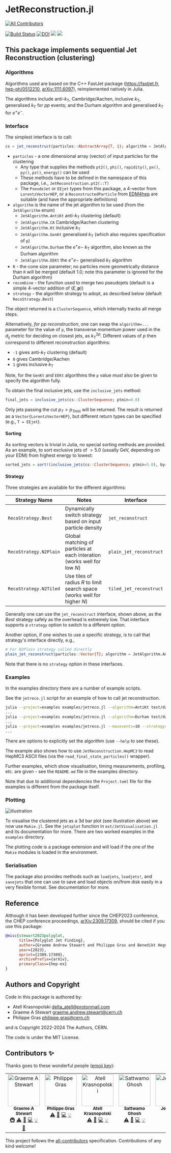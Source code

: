 # JetReconstruction.jl
<!-- ALL-CONTRIBUTORS-BADGE:START - Do not remove or modify this section -->
[![All Contributors](https://img.shields.io/badge/all_contributors-7-orange.svg?style=flat-square)](#contributors-)
<!-- ALL-CONTRIBUTORS-BADGE:END -->

[![Build Status](https://github.com/JuliaHEP/JetReconstruction.jl/actions/workflows/CI.yml/badge.svg?branch=main)](https://github.com/JuliaHEP/JetReconstruction.jl/actions/workflows/CI.yml?query=branch%3Amain)
[![DOI](https://zenodo.org/badge/507671522.svg)](https://zenodo.org/doi/10.5281/zenodo.12671414)
[![](https://img.shields.io/badge/docs-stable-blue.svg)](https://juliahep.github.io/JetReconstruction.jl/stable)
[![](https://img.shields.io/badge/docs-dev-blue.svg)](https://juliahep.github.io/JetReconstruction.jl/dev)

## This package implements sequential Jet Reconstruction (clustering)

### Algorithms

Algorithms used are based on the C++ FastJet package (<https://fastjet.fr>,
[hep-ph/0512210](https://arxiv.org/abs/hep-ph/0512210),
[arXiv:1111.6097](https://arxiv.org/abs/1111.6097)), reimplemented natively in Julia.

The algorithms include anti-$`{k}_\text{T}`$, Cambridge/Aachen, inclusive
$`k_\text{T}`$, generalised $`k_\text{T}`$ for $`pp`$ events; and the Durham
algorithm and generalised $`k_\text{T}`$ for $`e^+e^-`$.

### Interface

The simplest interface is to call:

```julia
cs = jet_reconstruct(particles::AbstractArray{T, 1}; algorithm = JetAlgorithm.AntiKt, R = 1.0, [p = -1,] [recombine = +,] [strategy = RecoStrategy.Best])
```

- `particles` - a one dimensional array (vector) of input particles for the clustering
  - Any type that supplies the methods `pt2()`, `phi()`, `rapidity()`, `px()`, `py()`, `pz()`, `energy()` can be used
  - These methods have to be defined in the namespace of this package, i.e., `JetReconstruction.pt2(::T)`
  - The `PseudoJet` or `EEjet` types from this package, a 4-vector from `LorentzVectorHEP`, or a `ReconstructedParticle` from [EDM4hep](https://github.com/peremato/EDM4hep.jl) are suitable (and have the appropriate definitions)
- `algorithm` is the name of the jet algorithm to be used (from the `JetAlgorithm` enum)
  - `JetAlgorithm.AntiKt` anti-$`{k}_\text{T}`$ clustering (default)
  - `JetAlgorithm.CA` Cambridge/Aachen clustering
  - `JetAlgorithm.Kt` inclusive $k_\text{T}$
  - `JetAlgorithm.GenKt` generalised $k_\text{T}$ (which also requires specification of `p`)
  - `JetAlgorithm.Durham` the $e^+e-$ $k_\text{T}$ algorithm, also known as the Durham algorithm
  - `JetAlgorithm.EEKt` the $e^+e-$ generalised $k_\text{T}$ algorithm
- `R` - the cone size parameter; no particles more geometrically distance than `R` will be merged (default 1.0; note this parameter is ignored for the Durham algorithm)
- `recombine` - the function used to merge two pseudojets (default is a simple 4-vector addition of $`(E, \mathbf{p})`$)
- `strategy` - the algorithm strategy to adopt, as described below (default `RecoStrategy.Best`)

The object returned is a `ClusterSequence`, which internally tracks all merge steps.

Alternatively, *for pp reconstruction*, one can swap the `algorithm=...`
parameter for the value of `p`, the transverse momentum power used in the
$d_{ij}$ metric for deciding on closest jets, as $k^{2p}_\text{T}$. Different
values of $p$ then correspond to different reconstruction algorithms:

- `-1` gives anti-$`{k}_\text{T}`$ clustering (default)
- `0` gives Cambridge/Aachen
- `1` gives inclusive $k_\text{T}$

Note, for the `GenKt` and `EEKt` algorithms the `p` value *must* also be given to specify the algorithm fully.

To obtain the final inclusive jets, use the `inclusive_jets` method:

```julia
final_jets = inclusive_jets(cs::ClusterSequence; ptmin=0.0)
```

Only jets passing the cut $p_T > p_{Tmin}$ will be returned. The result is returned as a `Vector{LorentzVectorHEP}`, but different return types can be specified (e.g., `T = EEjet`).

#### Sorting

As sorting vectors is trivial in Julia, no special sorting methods are provided. As an example, to sort exclusive jets of $>5.0$ (usually GeV, depending on your EDM) from highest energy to lowest:

```julia
sorted_jets = sort!(inclusive_jets(cs::ClusterSequence; ptmin=5.0), by=JetReconstruction.energy, rev=true)
```

#### Strategy

Three strategies are available for the different algorithms:

| Strategy Name | Notes | Interface |
|---|---|---|
| `RecoStrategy.Best` | Dynamically switch strategy based on input particle density | `jet_reconstruct` |
| `RecoStrategy.N2Plain` | Global matching of particles at each interation (works well for low $N$) | `plain_jet_reconstruct` |
| `RecoStrategy.N2Tiled` | Use tiles of radius $R$ to limit search space (works well for higher $N$) | `tiled_jet_reconstruct` |

Generally one can use the `jet_reconstruct` interface, shown above, as the *Best* strategy safely as the overhead is extremely low. That interface supports a `strategy` option to switch to a different option.

Another option, if one wishes to use a specific strategy, is to call that strategy's interface directly, e.g.,

```julia
# For N2Plain strategy called directly
plain_jet_reconstruct(particles::Vector{T}; algorithm = JetAlgorithm.AntiKt, R = 1.0, recombine = +)
```

Note that there is no `strategy` option in these interfaces.

### Examples

In the examples directory there are a number of example scripts.

See the `jetreco.jl` script for an example of how to call jet reconstruction.

```sh
julia --project=examples examples/jetreco.jl --algorithm=AntiKt test/data/events.pp13TeV.hepmc3.gz
...
julia --project=examples examples/jetreco.jl --algorithm=Durham test/data/events.eeH.hepmc3.gz
...
julia --project=examples examples/jetreco.jl --maxevents=10 --strategy=N2Plain --algorithm=Kt --exclusive-njets=3 test/data/events.pp13TeV.hepmc3.gz
...
```

There are options to explicitly set the algorithm (use `--help` to see these).

The example also shows how to use `JetReconstruction.HepMC3` to read HepMC3
ASCII files (via the `read_final_state_particles()` wrapper).

Further examples, which show visualisation, timing measurements, profiling, etc.
are given - see the `README.md` file in the examples directory.

Note that due to additional dependencies the `Project.toml` file for the
examples is different from the package itself.

### Plotting

![illustration](docs/src/assets/jetvis.png)

To visualise the clustered jets as a 3d bar plot (see illustration above) we now
use `Makie.jl`. See the `jetsplot` function in `ext/JetVisualisation.jl` and its
documentation for more. There are two worked examples in the `examples`
directory.

The plotting code is a package extension and will load if the one of the `Makie`
modules is loaded in the environment.

### Serialisation

The package also provides methods such as `loadjets`, `loadjets!`, and
`savejets` that one can use to save and load objects on/from disk easily in a
very flexible format. See documentation for more.

## Reference

Although it has been developed further since the CHEP2023 conference, the CHEP
conference proceedings, [arXiv:2309.17309](https://arxiv.org/abs/2309.17309),
should be cited if you use this package:

```bibtex
@misc{stewart2023polyglot,
      title={Polyglot Jet Finding}, 
      author={Graeme Andrew Stewart and Philippe Gras and Benedikt Hegner and Atell Krasnopolski},
      year={2023},
      eprint={2309.17309},
      archivePrefix={arXiv},
      primaryClass={hep-ex}
}
```

## Authors and Copyright

Code in this package is authored by:

- Atell Krasnopolski <delta_atell@protonmail.com>
- Graeme A Stewart <graeme.andrew.stewart@cern.ch>
- Philippe Gras <philippe.gras@cern.ch>

and is Copyright 2022-2024 The Authors, CERN.

The code is under the MIT License.

## Contributors ✨

Thanks goes to these wonderful people ([emoji key](https://allcontributors.org/docs/en/emoji-key)):

<!-- ALL-CONTRIBUTORS-LIST:START - Do not remove or modify this section -->
<!-- prettier-ignore-start -->
<!-- markdownlint-disable -->
<table>
  <tbody>
    <tr>
      <td align="center" valign="top" width="14.28%"><a href="https://graeme-a-stewart.github.io"><img src="https://avatars.githubusercontent.com/u/8511620?v=4?s=100" width="100px;" alt="Graeme A Stewart"/><br /><sub><b>Graeme A Stewart</b></sub></a><br /><a href="#infra-graeme-a-stewart" title="Infrastructure (Hosting, Build-Tools, etc)">🚇</a> <a href="https://github.com/JuliaHEP/JetReconstruction.jl/commits?author=graeme-a-stewart" title="Tests">⚠️</a> <a href="https://github.com/JuliaHEP/JetReconstruction.jl/commits?author=graeme-a-stewart" title="Documentation">📖</a> <a href="https://github.com/JuliaHEP/JetReconstruction.jl/commits?author=graeme-a-stewart" title="Code">💻</a> <a href="#example-graeme-a-stewart" title="Examples">💡</a> <a href="https://github.com/JuliaHEP/JetReconstruction.jl/pulls?q=is%3Apr+reviewed-by%3Agraeme-a-stewart" title="Reviewed Pull Requests">👀</a></td>
      <td align="center" valign="top" width="14.28%"><a href="https://github.com/grasph"><img src="https://avatars.githubusercontent.com/u/5365086?v=4?s=100" width="100px;" alt="Philippe Gras"/><br /><sub><b>Philippe Gras</b></sub></a><br /><a href="https://github.com/JuliaHEP/JetReconstruction.jl/commits?author=grasph" title="Tests">⚠️</a> <a href="https://github.com/JuliaHEP/JetReconstruction.jl/commits?author=grasph" title="Documentation">📖</a> <a href="https://github.com/JuliaHEP/JetReconstruction.jl/commits?author=grasph" title="Code">💻</a> <a href="#example-grasph" title="Examples">💡</a></td>
      <td align="center" valign="top" width="14.28%"><a href="https://atell.neocities.org/"><img src="https://avatars.githubusercontent.com/u/65173069?v=4?s=100" width="100px;" alt="Atell Krasnopolski"/><br /><sub><b>Atell Krasnopolski</b></sub></a><br /><a href="https://github.com/JuliaHEP/JetReconstruction.jl/commits?author=gojakuch" title="Tests">⚠️</a> <a href="https://github.com/JuliaHEP/JetReconstruction.jl/commits?author=gojakuch" title="Documentation">📖</a> <a href="https://github.com/JuliaHEP/JetReconstruction.jl/commits?author=gojakuch" title="Code">💻</a> <a href="#example-gojakuch" title="Examples">💡</a></td>
      <td align="center" valign="top" width="14.28%"><a href="https://github.com/sattwamo"><img src="https://avatars.githubusercontent.com/u/107874535?v=4?s=100" width="100px;" alt="Sattwamo Ghosh"/><br /><sub><b>Sattwamo Ghosh</b></sub></a><br /><a href="https://github.com/JuliaHEP/JetReconstruction.jl/commits?author=sattwamo" title="Tests">⚠️</a> <a href="https://github.com/JuliaHEP/JetReconstruction.jl/commits?author=sattwamo" title="Documentation">📖</a> <a href="https://github.com/JuliaHEP/JetReconstruction.jl/commits?author=sattwamo" title="Code">💻</a> <a href="#example-sattwamo" title="Examples">💡</a></td>
      <td align="center" valign="top" width="14.28%"><a href="http://blog.jling.dev"><img src="https://avatars.githubusercontent.com/u/5306213?v=4?s=100" width="100px;" alt="Jerry Ling"/><br /><sub><b>Jerry Ling</b></sub></a><br /><a href="https://github.com/JuliaHEP/JetReconstruction.jl/commits?author=Moelf" title="Documentation">📖</a></td>
      <td align="center" valign="top" width="14.28%"><a href="https://github.com/hegner"><img src="https://avatars.githubusercontent.com/u/1609504?v=4?s=100" width="100px;" alt="hegner"/><br /><sub><b>hegner</b></sub></a><br /><a href="https://github.com/JuliaHEP/JetReconstruction.jl/commits?author=hegner" title="Documentation">📖</a></td>
      <td align="center" valign="top" width="14.28%"><a href="http://m-fila.github.io"><img src="https://avatars.githubusercontent.com/u/37295697?v=4?s=100" width="100px;" alt="Mateusz Jakub Fila"/><br /><sub><b>Mateusz Jakub Fila</b></sub></a><br /><a href="https://github.com/JuliaHEP/JetReconstruction.jl/commits?author=m-fila" title="Documentation">📖</a></td>
    </tr>
  </tbody>
</table>

<!-- markdownlint-restore -->
<!-- prettier-ignore-end -->

<!-- ALL-CONTRIBUTORS-LIST:END -->

This project follows the [all-contributors](https://github.com/all-contributors/all-contributors) specification. Contributions of any kind welcome!